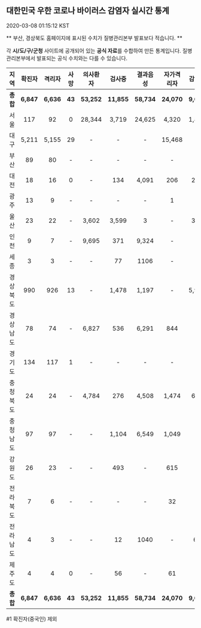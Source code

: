 
## 대한민국 우한 코로나 바이러스 감염자 실시간 통계
2020-03-08 01:15:12 KST

** 부산, 경상북도 홈페이지에 표시된 수치가 질병관리본부 발표보다 적습니다. **

각 **시/도/구/군청** 사이트에 공개되어 있는 **공식 자료**를 수합하여 만든 통계입니다.
질병관리본부에서 발표되는 공식 수치와는 다를 수 있습니다.


        
|  지역  | 확진자 |  격리자  |  사망  |  의사환자  |  검사중  |  결과음성  |  자가격리자  |  감시중  |  감시해제  |  퇴원  |
|:------:|:------:|:--------:|:--------:|:----------:|:--------:|:----------------:|:------------:|:--------:|:----------:|:--:|
|**총합**|**6,847**|**6,636**|**43**|**53,252**|**11,855**|**58,734**|**24,070**|**9,035**|**6,314**|**145**|
|서울|117|92|0|28,344|3,719|24,625|4,320|1,807|2,513|25|
|대구|5,211|5,155|29 |-|-|-|15,468|-|-|27 |
|부산|89|80|-|-|-|-|-|-|-|9|
|대전|18|16|0|-|134|4,091|206|206|179|2|
|광주|13|9|-|-|-|-|1|-|-|3|
|울산|23|22|-|3,602|3,599|3|-|348|140|1|
|인천|9|7|-|9,695|371|9,324|-|-|-|2|
|세종|3|3|-|-|77|1106|-|-|-|-|
|경상북도|990|926|13|-|1,478|1,197|-|5,928|2,340|51|
|경상남도|78|74|-|6,827|536|6,291|844|-|-|4|
|경기도|134|117|1|-|-|-|-|-|-|16|
|충청북도|24|24|-|4,784|276|4,508|1,474|685|789|-|
|충청남도|97|97|-|-|1,104|6,549|1,049|-|-|-|
|강원도|26|23|-|-|493|-|615|-|-|3|
|전라북도|7|6|-|-|-|-|32|-|-|1|
|전라남도|4|3|-|-|12|1040|-|61|166|1|
|제주도|4|4|0|-|56|-|61|-|187|-|
|**총합**|**6,847**|**6,636**|**43**|**53,252**|**11,855**|**58,734**|**24,070**|**9,035**|**6,314**|**145**|

        

#1 확진자(중국인) 제외
    